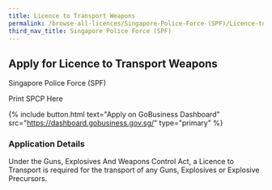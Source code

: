 ```yaml
---
title: Licence to Transport Weapons
permalink: /browse-all-licences/Singapore-Police-Force-(SPF)/Licence-to-Transport-Weapons
third_nav_title: Singapore Police Force (SPF)
---
```


## Apply for Licence to Transport Weapons

Singapore Police Force (SPF)

Print SPCP Here

{% include button.html text="Apply on GoBusiness Dashboard" src="https://dashboard.gobusiness.gov.sg/" type="primary" %}

### Application Details
Under the Guns, Explosives And Weapons Control Act, a Licence to Transport is required for the transport of any Guns, Explosives or Explosive Precursors. 

